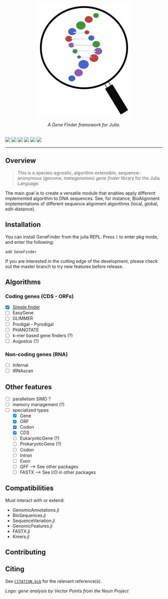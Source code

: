 
<p align="center">
    <img src="../assets/logo.svg" data-fig-align="center" />
</p>
<p align="center">
<i>A Gene Finder framework for Julia.</i><br/><br/>
</p>

[![](https://img.shields.io/github/release/camilogarciabotero/GeneFinder.jl.svg)](https://github.com/camilogarciabotero/GeneFinder.jl/releases/latest)
[![](https://app.travis-ci.com/camilogarciabotero/GeneFinder.jl.svg?branch=main)](https://app.travis-ci.com/camilogarciabotero/GeneFinder.jl)
[![](https://github.com/camilogarciabotero/GeneFinder.jl/actions/workflows/CI.yml/badge.svg)](https://github.com/camilogarciabotero/GeneFinder.jl/actions/workflows/CI.yml)
[![](https://img.shields.io/badge/license-MIT-green.svg)](https://github.com/camilogarciabotero/GeneFinder.jl/blob/main/LICENSE)
[![](https://img.shields.io/badge/documentation-online-blue.svg?logo=Julia&logoColor=white)](https://camilogarciabotero.github.io/GeneFinder.jl/dev/)
[![](https://www.repostatus.org/badges/latest/wip.svg)](https://www.repostatus.org/#wip)

***
## Overview

> This is a species-agnostic, algorithm extensible, sequence-anonymous
> (genome, metagenomes) *gene finder* library for the Julia Language.

The main goal is to create a versatile module that enables apply
different implemented algorithm to DNA sequences. See, for instance,
BioAlignment implementations of different sequence alignment algorithms
(local, global, edit-distance).

## Installation

You can install GeneFinder from the julia REPL. Press `]` to enter pkg
mode, and enter the following:

    add GeneFinder

If you are interested in the cutting edge of the development, please
check out the master branch to try new features before release.

## Algorithms

### Coding genes (CDS - ORFs)

-   ☒ [Simple
    finder](https://camilogarciabotero.github.io/GeneFinder.jl/dev/simplefinder/)
-   ☐ EasyGene
-   ☐ GLIMMER
-   ☐ Prodigal - Pyrodigal
-   ☐ PHANOTATE
-   ☐ k-mer based gene finders (?)
-   ☐ Augustus (?)

### Non-coding genes (RNA)

-   ☐ Infernal
-   ☐ tRNAscan

## Other features

-   ☐ parallelism SIMD ?
-   ☐ memory management (?)
-   ☐ specialized types
    -   ☒ Gene
    -   ☒ ORF
    -   ☒ Codon
    -   ☒ CDS
    -   ☐ EukaryoticGene (?)
    -   ☐ ProkaryoticGene (?)
    -   ☐ Codon
    -   ☐ Intron
    -   ☐ Exon
    -   ☐ GFF –\> See other packages
    -   ☐ FASTX –\> See I/O in other packages

## Compatibilities

Must interact with or extend:

-   GenomicAnnotations.jl
-   BioSequences.jl
-   SequenceVariation.jl
-   GenomicFeatures.jl
-   FASTX.jl
-   Kmers.jl

## Contributing

## Citing

See [`CITATION.bib`](CITATION.bib) for the relevant reference(s).

*Logo: gene analysis by Vector Points from the Noun Project*
